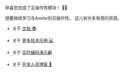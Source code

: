 恭喜您完成了互操作性模块！ 🎉🎉

想要继续学习与Axelar的互操作性。 这儿有许多有用的资源。

- 关于 <a href="https://docs.axelar.dev/" target="_blank">文档 📚</a>

- 关于 <a href="https://github.com/axelarnetwork/axelar-examples/tree/main" target="_blank">更多技术示例 💻 </a>

- 关于 <a href="https://www.youtube.com/watch?v=3sctKcQIaLA&list=PLh_q0hSKS_y0Zt_GfL3olZHi4GwbF6tuo" target="_blank">实时编码演示📹</a>

- 关于 <a href="https://blog.axelar.dev/" target="_blank">开发人员博客 📝</a>
